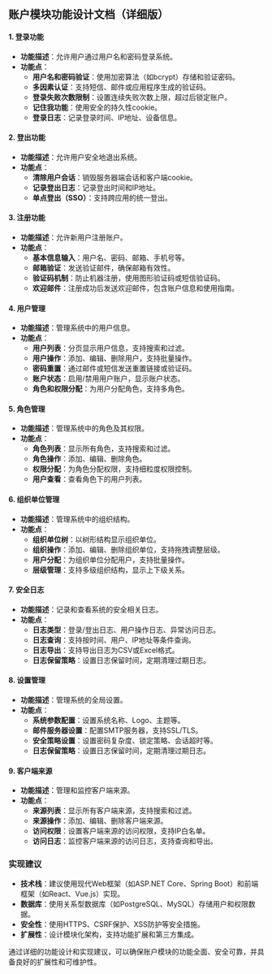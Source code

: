 ## 账户模块功能设计文档（详细版）

#### 1. 登录功能

- **功能描述**：允许用户通过用户名和密码登录系统。
- **功能点**：
    - **用户名和密码验证**：使用加密算法（如bcrypt）存储和验证密码。
    - **多因素认证**：支持短信、邮件或应用程序生成的验证码。
    - **登录失败次数限制**：设置连续失败次数上限，超过后锁定账户。
    - **记住我功能**：使用安全的持久性cookie。
    - **登录日志**：记录登录时间、IP地址、设备信息。

#### 2. 登出功能

- **功能描述**：允许用户安全地退出系统。
- **功能点**：
    - **清除用户会话**：销毁服务器端会话和客户端cookie。
    - **记录登出日志**：记录登出时间和IP地址。
    - **单点登出（SSO）**：支持跨应用的统一登出。

#### 3. 注册功能

- **功能描述**：允许新用户注册账户。
- **功能点**：
    - **基本信息输入**：用户名、密码、邮箱、手机号等。
    - **邮箱验证**：发送验证邮件，确保邮箱有效性。
    - **验证码机制**：防止机器注册，使用图形验证码或短信验证码。
    - **欢迎邮件**：注册成功后发送欢迎邮件，包含账户信息和使用指南。

#### 4. 用户管理

- **功能描述**：管理系统中的用户信息。
- **功能点**：
    - **用户列表**：分页显示用户信息，支持搜索和过滤。
    - **用户操作**：添加、编辑、删除用户，支持批量操作。
    - **密码重置**：通过邮件或短信发送重置链接或验证码。
    - **账户状态**：启用/禁用用户账户，显示账户状态。
    - **角色和权限分配**：为用户分配角色，支持多角色。

#### 5. 角色管理

- **功能描述**：管理系统中的角色及其权限。
- **功能点**：
    - **角色列表**：显示所有角色，支持搜索和过滤。
    - **角色操作**：添加、编辑、删除角色。
    - **权限分配**：为角色分配权限，支持细粒度权限控制。
    - **用户查看**：查看角色下的用户列表。

#### 6. 组织单位管理

- **功能描述**：管理系统中的组织结构。
- **功能点**：
    - **组织单位树**：以树形结构显示组织单位。
    - **组织操作**：添加、编辑、删除组织单位，支持拖拽调整层级。
    - **用户分配**：为组织单位分配用户，支持批量操作。
    - **层级管理**：支持多级组织结构，显示上下级关系。

#### 7. 安全日志

- **功能描述**：记录和查看系统的安全相关日志。
- **功能点**：
    - **日志类型**：登录/登出日志、用户操作日志、异常访问日志。
    - **日志查询**：支持按时间、用户、IP地址等条件查询。
    - **日志导出**：支持导出日志为CSV或Excel格式。
    - **日志保留策略**：设置日志保留时间，定期清理过期日志。

#### 8. 设置管理

- **功能描述**：管理系统的全局设置。
- **功能点**：
    - **系统参数配置**：设置系统名称、Logo、主题等。
    - **邮件服务器设置**：配置SMTP服务器，支持SSL/TLS。
    - **安全策略设置**：设置密码复杂度、锁定策略、会话超时等。
    - **日志保留策略**：设置日志保留时间，定期清理过期日志。

#### 9. 客户端来源

- **功能描述**：管理和监控客户端来源。
- **功能点**：
    - **来源列表**：显示所有客户端来源，支持搜索和过滤。
    - **来源操作**：添加、编辑、删除客户端来源。
    - **访问权限**：设置客户端来源的访问权限，支持IP白名单。
    - **访问日志**：监控客户端来源的访问日志，支持查询和导出。

### 实现建议

- **技术栈**：建议使用现代Web框架（如ASP.NET Core、Spring Boot）和前端框架（如React、Vue.js）实现。
- **数据库**：使用关系型数据库（如PostgreSQL、MySQL）存储用户和权限数据。
- **安全性**：使用HTTPS、CSRF保护、XSS防护等安全措施。
- **扩展性**：设计模块化架构，支持功能扩展和第三方集成。

通过详细的功能设计和实现建议，可以确保账户模块的功能全面、安全可靠，并具备良好的扩展性和可维护性。
